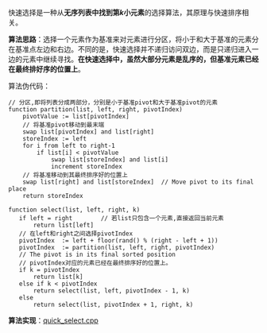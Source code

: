 快速选择是一种从**无序列表中找到第$k$小元素**的选择算法，其原理与快速排序相关。

**算法思路**：选择一个元素作为基准来对元素进行分区，将小于和大于基准的元素分在基准点左边和右边。不同的是，快速选择并不递归访问双边，而是只递归进入一边的元素中继续寻找。**在快速选择中，虽然大部分元素是乱序的，但基准元素已经在最终排好序的位置上**。

算法伪代码：

```
// 分区,即将列表分成两部分，分别是小于基准pivot和大于基准pivot的元素
function partition(list, left, right, pivotIndex)
    pivotValue := list[pivotIndex]
    // 将基准pivot移动到最末端
    swap list[pivotIndex] and list[right]
    storeIndex := left
    for i from left to right-1
        if list[i] < pivotValue
            swap list[storeIndex] and list[i]
            increment storeIndex
    // 将基准移动到其最终排序好的位置上
    swap list[right] and list[storeIndex]  // Move pivot to its final place
    return storeIndex

function select(list, left, right, k)
   if left = right        // 若list只包含一个元素,直接返回当前元素
       return list[left]
   // 在left和right之间选择pivotIndex
   pivotIndex  := left + floor(rand() % (right - left + 1))
   pivotIndex  := partition(list, left, right, pivotIndex)
   // The pivot is in its final sorted position
   // pivotIndex对应的元素已经在最终排序好的位置上。
   if k = pivotIndex
       return list[k]
   else if k < pivotIndex
       return select(list, left, pivotIndex - 1, k)
   else
       return select(list, pivotIndex + 1, right, k)
```

**算法实现**：[quick_select.cpp](https://github.com/sxwee/Data-Structures-and-Algorithms/blob/main/codes/algo/quick_select.cpp)